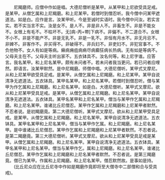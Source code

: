 <!-- { "loadSidebar": true } -->
　　尼羯磨师。应僧中作如是唱。大德尼僧听是某甲。从某甲和上尼欲受具足戒。是某甲。从僧乞属和上尼羯磨。和上尼某甲。若僧时到僧忍听。我今僧中问某甲遮道法。如是白。应作是言。汝某甲听。今是至诚时实语时。我今僧中问汝。若实言实。若不实当言不实。汝是女不。是人不。非是非人不。非畜生不。非是不能女不。女根上有毛不。不枯坏不。无[病-丙+帶]下病不。非偏不。不二道合不。女根不小不。非是不能产不。非是无乳不。非是一乳不。非恒有月水不。非无月忌不。非婢不。非客作不。非买得不。非破得不。非兵妇不。非吏妇不。非犯官事不。不负他物不。女人有如是等病。癞病痈疽病痟尽病癫狂病长热病。无有如是等病不。父母夫主在不。父母夫主听出家不。五衣钵具不。汝名何等。和上尼字谁。应答言。我名某甲。和上尼名某甲。颇有未问者不。若未问者我当更问。若已问者应哩然。即语言。汝某甲默然。是中尼羯磨。师僧中唱。大德尼僧听。某甲式叉摩尼。从和上尼某甲欲受具足戒。是某甲。从僧乞属和上尼羯磨。和上尼某甲。某甲自说清净无遮道法。五衣钵具。某甲名某甲。和上尼名某甲。若僧时到僧忍听。僧与某甲为作乞属和上尼羯磨。和上尼名某甲。如是白。大德尼僧听。某甲式叉摩尼。欲从和上尼某甲受具足戒。是某甲。从僧乞属和上尼羯磨。和上尼名某甲。某甲自说清净无遮道法。五衣钵具。某甲名某甲和上尼名某甲。僧当与某甲作乞属和上尼羯磨。和上尼名某甲。谁诸比丘尼僧忍。某甲作乞属和上尼羯磨和上尼某甲者默然。不忍者说。是初羯磨竟。第二大德尼僧听。某甲式叉摩尼。欲从和上尼某甲受具足戒。是某甲。从僧乞属和上尼羯磨。和上尼名某甲。某甲自说清净无遮道法。五衣钵具。某甲名某甲和上尼名某甲。僧当与某甲作乞属。和上尼羯磨。和上尼名某甲。是中谁诸比丘尼僧忍。某甲作乞属和上尼羯磨和上尼某甲者默然。不忍者说。是第二羯磨竟。第三大德尼僧听。某甲式叉摩尼。欲从和上尼某甲受具足戒是某甲。从僧乞属和上尼羯磨。和上尼名某甲。某甲自说清净无遮道法。五衣钵具。某甲名某甲和上尼名某甲。僧当与某甲作乞。属和上尼羯磨。和上尼名某甲。谁诸比丘尼僧忍。某甲作乞属和上尼羯磨和上尼名某甲者默然。不忍者说。是第三羯磨竟。僧已为某甲。作属和上尼羯磨。和上尼名某甲。僧忍默然故。是事如是持。
　　(比丘尼众应在比丘尼寺中作如是羯磨作竟即将至大僧寺中二部僧和合与受具戒)。
